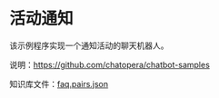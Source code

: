 # 活动通知

该示例程序实现一个通知活动的聊天机器人。

说明：https://github.com/chatopera/chatbot-samples

知识库文件：[faq.pairs.json](./faq.pairs.json)
